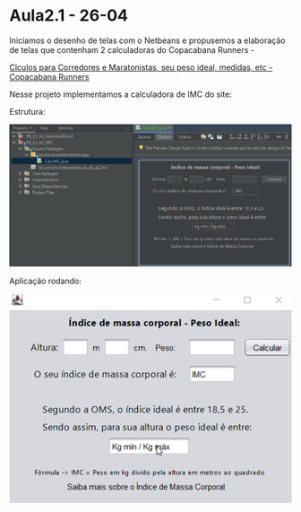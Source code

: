 # Aula2.1 - 26-04

Iniciamos o desenho de telas com o Netbeans e propusemos a elaboração de telas que contenham 2 calculadoras do Copacabana Runners - 

[Clculos para Corredores e Maratonistas, seu peso ideal, medidas, etc - Copacabana Runners](https://www.copacabanarunners.net/calculo.html)

Nesse projeto implementamos a calculadora de IMC do site:

Estrutura:

![Aula2%201%20-%2026-04%20ca60e9f188c8444fbda3d2dfadcc5d1d/estrutura.png](Aula2%201%20-%2026-04%20ca60e9f188c8444fbda3d2dfadcc5d1d/estrutura.png)

Aplicação rodando:

![Aula2%201%20-%2026-04%20ca60e9f188c8444fbda3d2dfadcc5d1d/ApplicationRunning.gif](Aula2%201%20-%2026-04%20ca60e9f188c8444fbda3d2dfadcc5d1d/ApplicationRunning.gif)